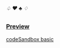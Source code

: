 ###### ♤  ♥  ♣  ♢

### [Preview](https://onefun1.github.io/test-task-app-react/)

[codeSandbox basic](https://codesandbox.io/s/test-game-react-pejf6)
